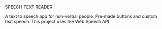 SPEECH TEXT READER

A text to speech app for non-verbal people. Pre-made buttons and custom text speech. This project uses the Web Speech API
